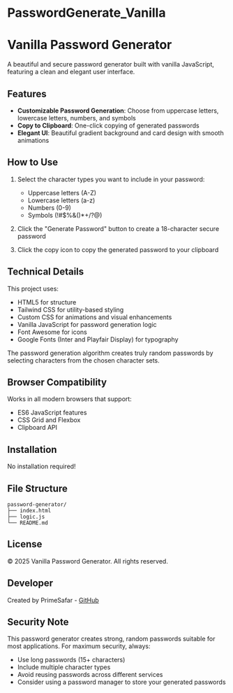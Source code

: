 # PasswordGenerate_Vanilla

# Vanilla Password Generator

A beautiful and secure password generator built with vanilla JavaScript, featuring a clean and elegant user interface.

## Features

- **Customizable Password Generation**: Choose from uppercase letters, lowercase letters, numbers, and symbols
- **Copy to Clipboard**: One-click copying of generated passwords
- **Elegant UI**: Beautiful gradient background and card design with smooth animations

## How to Use

1. Select the character types you want to include in your password:
   - Uppercase letters (A-Z)
   - Lowercase letters (a-z)
   - Numbers (0-9)
   - Symbols (!#$%&()\*+/?@)
2. Click the "Generate Password" button to create a 18-character secure password

3. Click the copy icon to copy the generated password to your clipboard

## Technical Details

This project uses:

- HTML5 for structure
- Tailwind CSS for utility-based styling
- Custom CSS for animations and visual enhancements
- Vanilla JavaScript for password generation logic
- Font Awesome for icons
- Google Fonts (Inter and Playfair Display) for typography

The password generation algorithm creates truly random passwords by selecting characters from the chosen character sets.

## Browser Compatibility

Works in all modern browsers that support:

- ES6 JavaScript features
- CSS Grid and Flexbox
- Clipboard API

## Installation

No installation required!

## File Structure

```
password-generator/
├── index.html
├── logic.js
└── README.md
```

## License

© 2025 Vanilla Password Generator. All rights reserved.

## Developer

Created by PrimeSafar - [GitHub](https://github.com/PrimeSafar)

## Security Note

This password generator creates strong, random passwords suitable for most applications. For maximum security, always:

- Use long passwords (15+ characters)
- Include multiple character types
- Avoid reusing passwords across different services
- Consider using a password manager to store your generated passwords
